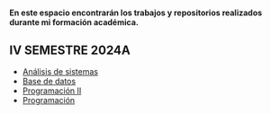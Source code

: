 #### En este espacio encontrarán los trabajos y repositorios realizados durante mi formación académica.

## IV SEMESTRE 2024A

* [Análisis de sistemas](AN-LISIS-DE-SISTEMAS)
* [Base de datos](Base-de-datos-I)
* [Programación II](Programaci-n-II)
* [Programación](Programaci-n-III)